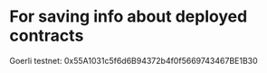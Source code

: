 # For saving info about deployed contracts
Goerli testnet: 0x55A1031c5f6d6B94372b4f0f5669743467BE1B30
